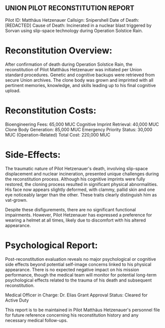 ## UNION PILOT RECONSTITUTION REPORT
Pilot ID: Matthäus Hetzenauer
Callsign: Snipershell
Date of Death: [REDACTED]
Cause of Death: Incinerated in a nuclear blast triggered by Sorvan using slip-space technology during Operation Solstice Rain.

# Reconstitution Overview:

After confirmation of death during Operation Solstice Rain, the reconstitution of Pilot Matthäus Hetzenauer was initiated per Union standard procedures. Genetic and cognitive backups were retrieved from secure Union archives. The clone body was grown and imprinted with all pertinent memories, knowledge, and skills leading up to his final cognitive upload.

# Reconstitution Costs:

Bioengineering Fees: 65,000 MUC
Cognitive Imprint Retrieval: 40,000 MUC
Clone Body Generation: 85,000 MUC
Emergency Priority Status: 30,000 MUC (Operation-Related)
Total Cost: 220,000 MUC

# Side-Effects:

The traumatic nature of Pilot Hetzenauer's death, involving slip-space displacement and nuclear incineration, presented unique challenges during the reconstitution process. Although his cognitive imprints were fully restored, the cloning process resulted in significant physical abnormalities. His face now appears slightly deformed, with clammy, pallid skin and one eye noticeably larger than the other. These traits clearly distinguish him as vat-grown.

Despite these disfigurements, there are no significant functional impairments. However, Pilot Hetzenauer has expressed a preference for wearing a helmet at all times, likely due to discomfort with his altered appearance.

# Psychological Report:

Post-reconstitution evaluation reveals no major psychological or cognitive side effects beyond potential self-image concerns linked to his physical appearance. There is no expected negative impact on his mission performance, though the medical team will monitor for potential long-term psychological effects related to the trauma of his death and subsequent reconstitution.

Medical Officer in Charge: Dr. Elias Grant
Approval Status: Cleared for Active Duty

This report is to be maintained in Pilot Matthäus Hetzenauer's personnel file for future reference concerning his reconstitution history and any necessary medical follow-ups.
